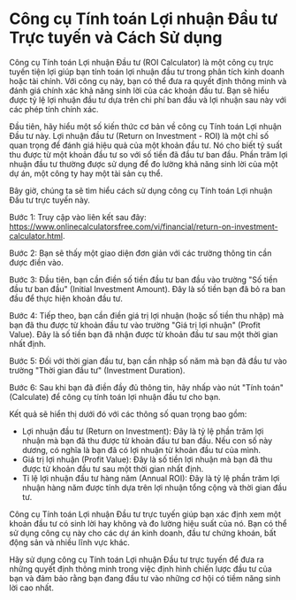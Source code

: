 Công cụ Tính toán Lợi nhuận Đầu tư Trực tuyến và Cách Sử dụng
=============================================================

Công cụ Tính toán Lợi nhuận Đầu tư (ROI Calculator) là một công cụ trực tuyến tiện lợi giúp bạn tính toán lợi nhuận đầu tư trong phân tích kinh doanh hoặc tài chính. Với công cụ này, bạn có thể đưa ra quyết định thông minh và đánh giá chính xác khả năng sinh lời của các khoản đầu tư. Bạn sẽ hiểu được tỷ lệ lợi nhuận đầu tư dựa trên chi phí ban đầu và lợi nhuận sau này với các phép tính chính xác.

Đầu tiên, hãy hiểu một số kiến thức cơ bản về công cụ Tính toán Lợi nhuận Đầu tư này. Lợi nhuận đầu tư (Return on Investment - ROI) là một chỉ số quan trọng để đánh giá hiệu quả của một khoản đầu tư. Nó cho biết tỷ suất thu được từ một khoản đầu tư so với số tiền đã đầu tư ban đầu. Phần trăm lợi nhuận đầu tư thường được sử dụng để đo lường khả năng sinh lời của một dự án, một công ty hay một tài sản cụ thể.

Bây giờ, chúng ta sẽ tìm hiểu cách sử dụng công cụ Tính toán Lợi nhuận Đầu tư trực tuyến này.

Bước 1: Truy cập vào liên kết sau đây: <https://www.onlinecalculatorsfree.com/vi/financial/return-on-investment-calculator.html>.

Bước 2: Bạn sẽ thấy một giao diện đơn giản với các trường thông tin cần được điền vào.

Bước 3: Đầu tiên, bạn cần điền số tiền đầu tư ban đầu vào trường "Số tiền đầu tư ban đầu" (Initial Investment Amount). Đây là số tiền bạn đã bỏ ra ban đầu để thực hiện khoản đầu tư.

Bước 4: Tiếp theo, bạn cần điền giá trị lợi nhuận (hoặc số tiền thu nhập) mà bạn đã thu được từ khoản đầu tư vào trường "Giá trị lợi nhuận" (Profit Value). Đây là số tiền bạn đã nhận được từ khoản đầu tư sau một thời gian nhất định.

Bước 5: Đối với thời gian đầu tư, bạn cần nhập số năm mà bạn đã đầu tư vào trường "Thời gian đầu tư" (Investment Duration).

Bước 6: Sau khi bạn đã điền đầy đủ thông tin, hãy nhấp vào nút "Tính toán" (Calculate) để công cụ tính toán lợi nhuận đầu tư cho bạn.

Kết quả sẽ hiển thị dưới đó với các thông số quan trọng bao gồm:

- Lợi nhuận đầu tư (Return on Investment): Đây là tỷ lệ phần trăm lợi nhuận mà bạn đã thu được từ khoản đầu tư ban đầu. Nếu con số này dương, có nghĩa là bạn đã có lợi nhuận từ khoản đầu tư của mình.
- Giá trị lợi nhuận (Profit Value): Đây là số tiền lợi nhuận mà bạn đã thu được từ khoản đầu tư sau một thời gian nhất định.
- Tỉ lệ lợi nhuận đầu tư hàng năm (Annual ROI): Đây là tỷ lệ phần trăm lợi nhuận hàng năm được tính dựa trên lợi nhuận tổng cộng và thời gian đầu tư.

Công cụ Tính toán Lợi nhuận Đầu tư trực tuyến giúp bạn xác định xem một khoản đầu tư có sinh lời hay không và đo lường hiệu suất của nó. Bạn có thể sử dụng công cụ này cho các dự án kinh doanh, đầu tư chứng khoán, bất động sản và nhiều lĩnh vực khác.

Hãy sử dụng công cụ Tính toán Lợi nhuận Đầu tư trực tuyến để đưa ra những quyết định thông minh trong việc định hình chiến lược đầu tư của bạn và đảm bảo rằng bạn đang đầu tư vào những cơ hội có tiềm năng sinh lời cao nhất.